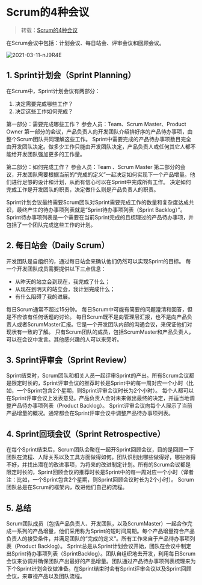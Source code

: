 # Scrum的4种会议

> 转载：[Scrum的4种会议](https://www.cnblogs.com/jetlian/p/4160113.html)

在Scrum会议中包括：计划会议、每日站会、评审会议和回顾会议。

![2021-03-11-nJ9R4E](https://image.ldbmcs.com/2021-03-11-nJ9R4E.jpg)

## 1. Sprint计划会（Sprint Planning）

在Scrum中，Sprint计划会议有两部分：

1. 决定需要完成哪些工作？
2. 决定这些工作如何完成？

第一部分：需要完成哪些工作？
参会人员：Team、Scrum Master、Product Owner
第一部分的会议，产品负责人向开发团队介绍排好序的产品待办事项，由整个Scrum团队共同理解这些工作。
Sprint中需要完成的产品待办事项数目完全由开发团队决定。做多少工作只能由开发团队决定，产品负责人或任何其它人都不能给开发团队强加更多的工作量。

第二部分：如何完成工作？
参会人员：Team 、Scrum Master
第二部分的会议，开发团队需要根据当前的“完成的定义”一起决定如何实现下一个产品增量。他们进行足够的设计和计划，从而有信心可以在Sprint中完成所有工作。
决定如何完成工作是开发团队的职责，决定做什么则是产品负责人的职责。

Sprint计划会议最终需要Scrum团队对Sprint需要完成工作的数量和复杂度达成共识，最终产生的待办事项列表就是“Sprint待办事项列表（Sprint Backlog）”。
Sprint待办事项列表是一个需要在当前Sprint完成的且梳理过的产品待办事项，并包括了一个团队完成这些工作的计划。

## 2. 每日站会（Daily Scrum）

开发团队是自组织的，通过每日站会来确认他们仍然可以实现Sprint的目标。
每一个开发团队成员需要提供以下三点信息：

- 从昨天的站立会到现在，我完成了什么；
- 从现在到明天的站立会，我计划完成什么；
- 有什么阻碍了我的进展。

每日Scrum通常不超过15分钟。
每日Scrum中可能有简要的问题澄清和回答，但是不应该有任何话题的讨论。
每日Scrum既不是向管理层汇报，也不是向产品负责人或者ScrumMaster汇报。它是一个开发团队内部的沟通会议，来保证他们对现状有一致的了解。
只有Scrum团队的成员，包括ScrumMaster和产品负责人，可以在会议中发言。其他感兴趣的人可以来旁听。

## 3. Sprint评审会（Sprint Review）

Sprint结束时，Scrum团队和相关人员一起评审Sprint的产出。所有Scrum会议都是限定时长的，Sprint评审会议的推荐时长是Sprint中的每一周对应一个小时（比如，一个Sprint包含2个星期，则Sprint评审会议时长为2个小时）。
每个人都可以在Sprint评审会议上发表意见。产品负责人会对未来做出最终的决定，并适当地调整产品待办事项列表（Product Backlog）。
Sprint评审会议向每个人展示了当前产品增量的概况。通常都会在Sprint评审会议中调整产品待办事项列表。

## 4. Sprint回顼会议（Sprint Retrospective）

在每个Sprint结束后，Scrum团队会聚在一起开Sprint回顾会议，目的是回顾一下团队在流程、人际关系以及工具方面做得如何。团队识别出哪些做得好，哪些做得不好，并找出潜在的改进事项，为将来的改进制定计划。所有的Scrum会议都是限定时长的，Sprint回顾会议的推荐时长是Sprint中的每一周对应一个小时（译者注：比如，一个Sprint包含2个星期，则Sprint回顾会议时长为2个小时）。
Scrum团队总是在Scrum的框架内，改进他们自己的流程。

## 5. 总结

Scrum团队成员（包括产品负责人、开发团队，以及ScrumMaster）一起合作完成一系列的产品增量，他们采用称为Sprint的短时间周期。每个产品增量符合产品负责人的接受条件，并满足团队的“完成的定义”。所有工作来自于产品待办事项列表（Product Backlog）。
Sprint总是从Sprint计划会议开始，团队在会议中制定出Sprint待办事项列表（SprintBacklog）。团队自组织地去开发，利用每日Scrum会议来协调并确保团队产出最好的产品增量。团队通过产品待办事项列表梳理来为下个Sprint计划会议做准备。在Sprint结束时会有Sprint评审会议以及Sprint回顾会议，来审视产品以及团队流程。